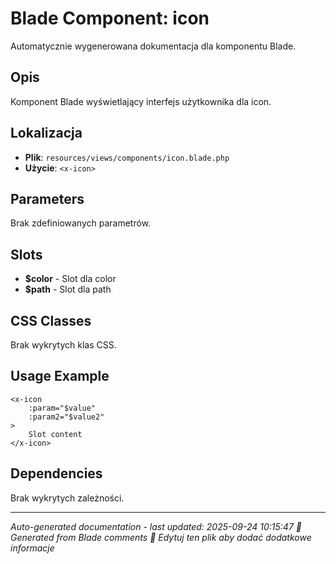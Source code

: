 # Blade Component: icon

Automatycznie wygenerowana dokumentacja dla komponentu Blade.

## Opis
Komponent Blade wyświetlający interfejs użytkownika dla icon.

## Lokalizacja
- **Plik**: `resources/views/components/icon.blade.php`
- **Użycie**: `<x-icon>`

## Parameters
Brak zdefiniowanych parametrów.

## Slots
- **$color** - Slot dla color
- **$path** - Slot dla path

## CSS Classes
Brak wykrytych klas CSS.

## Usage Example
```blade
<x-icon
    :param="$value"
    :param2="$value2"
>
    Slot content
</x-icon>
```

## Dependencies
Brak wykrytych zależności.

---
*Auto-generated documentation - last updated: 2025-09-24 10:15:47*
*🤖 Generated from Blade comments*
*📝 Edytuj ten plik aby dodać dodatkowe informacje*